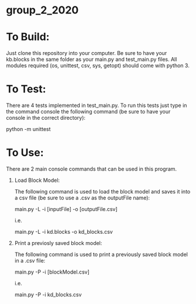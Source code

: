 # group_2_2020

# To Build:

Just clone this repository into your computer.
Be sure to have your kb.blocks in the same folder as your main.py and test_main.py files.
All modules required (os, unittest, csv, sys, getopt) should come with python 3.


# To Test:

There are 4 tests implemented in test_main.py.
To run this tests just type in the command console the following command (be sure to have your console in the correct directory):

python -m unittest


# To Use:

There are 2 main console commands that can be used in this program.

1. Load Block Model:

    The following command is used to load the block model and saves it into a csv file (be sure to use a .csv as the outputFile name):

    main.py -L -i [inputFile] -o [outputFile.csv]

    i.e.

    main.py -L -i kd.blocks -o kd_blocks.csv

2. Print a previosly saved block model:

    The following command is used to print a previously saved block model in a .csv file:

    main.py -P -i [blockModel.csv]

    i.e.

    main.py -P -i kd_blocks.csv
